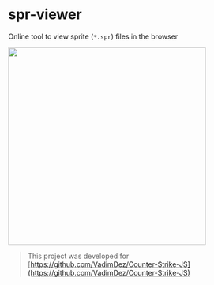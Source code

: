 # spr-viewer
Online tool to view sprite (`*.spr`) files in the browser



<img src="https://user-images.githubusercontent.com/3748453/57185103-af4a3700-6ec5-11e9-93e9-f8daeffe962d.png" width="400" />



> This project was developed for [https://github.com/VadimDez/Counter-Strike-JS](https://github.com/VadimDez/Counter-Strike-JS)


